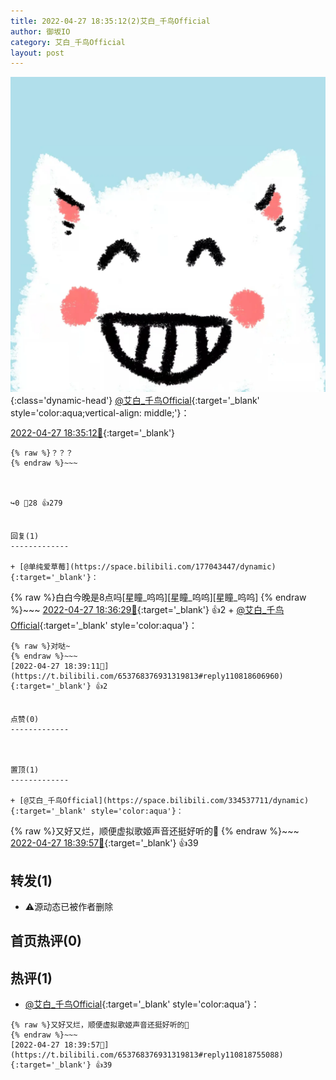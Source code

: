 ```yaml
---
title: 2022-04-27 18:35:12(2)艾白_千鸟Official
author: 御坂IO
category: 艾白_千鸟Official
layout: post
---
```


![img](/images/9ae8b9445fd0665cc014d9080156a45271be73c6.jpg){:class='dynamic-head'}
[@艾白_千鸟Official](https://space.bilibili.com/334537711/dynamic){:target='_blank' style='color:aqua;vertical-align: middle;'}：

[2022-04-27 18:35:12🔗](https://t.bilibili.com/653768376931319813){:target='_blank'}

~~~
{% raw %}？？？
{% endraw %}~~~



↪️0 💬28 👍279


回复(1)
-------------

+ [@单纯爱草莓](https://space.bilibili.com/177043447/dynamic){:target='_blank'}：
~~~
{% raw %}白白今晚是8点吗[星瞳_呜呜][星瞳_呜呜][星瞳_呜呜]
{% endraw %}~~~
[2022-04-27 18:36:29🔗](https://t.bilibili.com/653768376931319813#reply110818343744){:target='_blank'} 👍2
    + [@艾白_千鸟Official](https://space.bilibili.com/334537711/dynamic){:target='_blank' style='color:aqua'}：
~~~
{% raw %}对哒~
{% endraw %}~~~
[2022-04-27 18:39:11🔗](https://t.bilibili.com/653768376931319813#reply110818606960){:target='_blank'} 👍2


点赞(0)
-------------



置顶(1)
-------------

+ [@艾白_千鸟Official](https://space.bilibili.com/334537711/dynamic){:target='_blank' style='color:aqua'}：
~~~
{% raw %}又好又烂，顺便虚拟歌姬声音还挺好听的🤤
{% endraw %}~~~
[2022-04-27 18:39:57🔗](https://t.bilibili.com/653768376931319813#reply110818755088){:target='_blank'} 👍39


转发(1)
-------------

+ ⚠源动态已被作者删除


首页热评(0)
-------------



热评(1)
-------------

+ [@艾白_千鸟Official](https://space.bilibili.com/334537711/dynamic){:target='_blank' style='color:aqua'}：
~~~
{% raw %}又好又烂，顺便虚拟歌姬声音还挺好听的🤤
{% endraw %}~~~
[2022-04-27 18:39:57🔗](https://t.bilibili.com/653768376931319813#reply110818755088){:target='_blank'} 👍39


